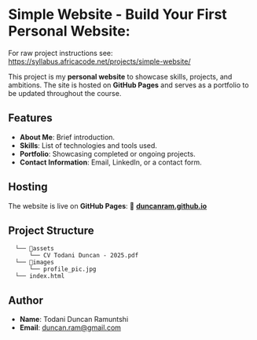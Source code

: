 # Simple Website - Build Your First Personal Website:

For raw project instructions see: https://syllabus.africacode.net/projects/simple-website/

This project is my **personal website** to showcase skills, projects, and ambitions. The site is hosted on **GitHub Pages** and serves as a portfolio to be updated throughout the course.

## Features  

- **About Me**: Brief introduction.  
- **Skills**: List of technologies and tools used.  
- **Portfolio**: Showcasing completed or ongoing projects.  
- **Contact Information**: Email, LinkedIn, or a contact form.  

## Hosting  

The website is live on **GitHub Pages**: 🔗 **[duncanram.github.io](https://duncanram.github.io/)** 

## Project Structure  

```
  └── 📁assets
      └── CV Todani Duncan - 2025.pdf
  └── 📁images
      └── profile_pic.jpg
  └── index.html
```

## Author  

- **Name**: Todani Duncan Ramuntshi  
- **Email**: duncan.ram@gmail.com



